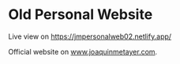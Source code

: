 # Old Personal Website

Live view on https://jmpersonalweb02.netlify.app/

Official website on www.joaquinmetayer.com.
